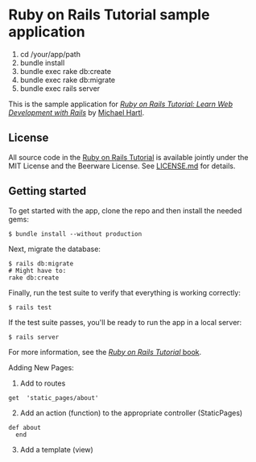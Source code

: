 # Ruby on Rails Tutorial sample application


1. cd /your/app/path
2. bundle install
3. bundle exec rake db:create
4. bundle exec rake db:migrate
5. bundle exec rails server

This is the sample application for
[*Ruby on Rails Tutorial:
Learn Web Development with Rails*](http://www.railstutorial.org/)
by [Michael Hartl](http://www.michaelhartl.com/).

## License

All source code in the [Ruby on Rails Tutorial](http://railstutorial.org/)
is available jointly under the MIT License and the Beerware License. See
[LICENSE.md](LICENSE.md) for details.

## Getting started

To get started with the app, clone the repo and then install the needed gems:

```
$ bundle install --without production
```

Next, migrate the database:

```
$ rails db:migrate
# Might have to: 
rake db:create
```

Finally, run the test suite to verify that everything is working correctly:

```
$ rails test
```

If the test suite passes, you'll be ready to run the app in a local server:

```
$ rails server
```

For more information, see the
[*Ruby on Rails Tutorial* book](http://www.railstutorial.org/book).  

Adding New Pages: 
1. Add to routes 
```
get  'static_pages/about'
```
2. Add an action (function) to the appropriate controller (StaticPages)
````
def about
  end
 ````
3. Add a template (view)